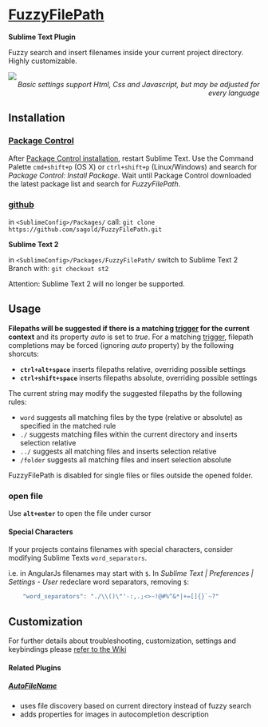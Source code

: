# [FuzzyFilePath](https://github.com/sagold/FuzzyFilePath)

__Sublime Text Plugin__

Fuzzy search and insert filenames inside your current project directory. Highly customizable.

<img src="https://raw.githubusercontent.com/sagold/FuzzyFilePath/develop/FuzzyFilePathDemo.gif" />
<br />
<em style="display: block; text-align: right;">Basic settings support Html, Css and Javascript, but may be adjusted for every language</em>


## <a name="installation">Installation</a>


### [Package Control](https://sublime.wbond.net/)

After [Package Control installation](https://sublime.wbond.net/installation), restart Sublime Text. Use the Command Palette `cmd+shift+p` (OS X) or `ctrl+shift+p` (Linux/Windows) and search for *Package Control: Install Package*. Wait until Package Control downloaded the latest package list and search for *FuzzyFilePath*.


### [github](https://github.com/sagold/FuzzyFilePath.git)

in `<SublimeConfig>/Packages/` call: `git clone https://github.com/sagold/FuzzyFilePath.git`

__Sublime Text 2__

in `<SublimeConfig>/Packages/FuzzyFilePath/` switch to Sublime Text 2 Branch with: `git checkout st2`

Attention: Sublime Text 2 will no longer be supported.



## <a name="usage">Usage</a>

**Filepaths will be suggested if there is a matching
[trigger](https://github.com/sagold/FuzzyFilePath/wiki/Settings#trigger) for the current context** and its property
_auto_ is set to _true_. For a matching [trigger](https://github.com/sagold/FuzzyFilePath/wiki/Settings#trigger),
filepath completions may be forced (ignoring _auto_ property) by the following shorcuts:

- __`ctrl+alt+space`__ inserts filepaths relative, overriding possible settings
- __`ctrl+shift+space`__ inserts filepaths absolute, overriding possible settings

The current string may modify the suggested filepaths by the following rules:

- `word` suggests all matching files by the type (relative or absolute) as specified in the matched rule
- `./` suggests matching files within the current directory and inserts selection relative
- `../` suggests all matching files and inserts selection relative
- `/folder` suggests all matching files and insert selection absolute

FuzzyFilePath is disabled for single files or files outside the opened folder.

### open file

Use __`alt+enter`__ to open the file under cursor


#### Special Characters

If your projects contains filenames with special characters, consider modifying Sublime Texts `word_separators`.

i.e. in AngularJs filenames may start with `$`. In _Sublime Text | Preferences | Settings - User_ redeclare word
separators, removing `$`:
```js
	"word_separators": "./\\()\"'-:,.;<>~!@#%^&*|+=[]{}`~?"
```


## Customization

For further details about troubleshooting, customization, settings and keybindings please
[refer to the Wiki](https://github.com/sagold/FuzzyFilePath/issues)


#### Related Plugins

##### [AutoFileName](https://github.com/BoundInCode/AutoFileName)

- uses file discovery based on current directory instead of fuzzy search
- adds properties for images in autocompletion description





